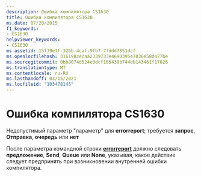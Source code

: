 ```yaml
---
description: Ошибка компилятора CS1630
title: Ошибка компилятора CS1630
ms.date: 07/20/2015
f1_keywords:
- CS1630
helpviewer_keywords:
- CS1630
ms.assetid: 15f39e1f-326b-4caf-9fb7-77ddd7851dcf
ms.openlocfilehash: 316198cecaa2339733e469039547036e58d477be
ms.sourcegitcommit: 0bb8074d524e0dcf165430b744bb143461f17026
ms.translationtype: MT
ms.contentlocale: ru-RU
ms.lasthandoff: 03/15/2021
ms.locfileid: "103478145"
---
```

# <a name="compiler-error-cs1630"></a>Ошибка компилятора CS1630

Недопустимый параметр "параметр" для **errorreport**; требуется **запрос**, **Отправка**, **очередь** или **нет**  
  
 После параметра командной строки [**errorreport**](../language-reference/compiler-options/advanced.md#errorreport) должно следовать **предложение**, **Send**, **Queue** или **None**, указывая, какое действие следует предпринять при возникновении внутренней ошибки компилятора.
